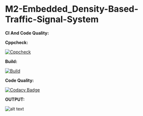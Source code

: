 # M2-Embedded_Density-Based-Traffic-Signal-System

**CI And Code Quality:**

**Cppcheck:**

[![Cppcheck](https://github.com/Adwaith1999/M2-Embedded_Density-Based-Traffic-Signal-System/actions/workflows/c-cpp.yml/badge.svg)](https://github.com/Adwaith1999/M2-Embedded_Density-Based-Traffic-Signal-System/actions/workflows/c-cpp.yml)

**Build:**

[![Build](https://github.com/Adwaith1999/M2-Embedded_Density-Based-Traffic-Signal-System/actions/workflows/compile.yml/badge.svg)](https://github.com/Adwaith1999/M2-Embedded_Density-Based-Traffic-Signal-System/actions/workflows/compile.yml)

**Code Quality:**

[![Codacy Badge](https://app.codacy.com/project/badge/Grade/f8efcb73f041420084b535df3e0a0475)](https://www.codacy.com/gh/Adwaith1999/M2-Embedded_Density-Based-Traffic-Signal-System/dashboard?utm_source=github.com&amp;utm_medium=referral&amp;utm_content=Adwaith1999/M2-Embedded_Density-Based-Traffic-Signal-System&amp;utm_campaign=Badge_Grade)

**OUTPUT:**

![alt text](https://github.com/Adwaith1999/M2-Embedded_Density-Based-Traffic-Signal-System/blob/main/6_ImagesAndVideos/Output_Video.gif)



